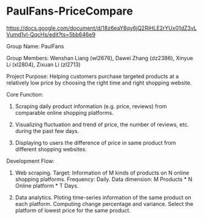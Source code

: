 # PaulFans-PriceCompare
https://docs.google.com/document/d/18z6eaY8qy6jQ2RiHLE2rYUx01dZ3vLVumd1vl-QqcHs/edit?ts=5bb646e9

Group Name: PaulFans

Group Members: Wenshan Liang (wl2676), Dawei Zhang (dz2386), Xinyue Li (xl2804), Zixuan Li (zl2713)

Project Purpose: Helping customers purchase targeted products at a relatively low price by choosing the right time and right shopping website.

Core Function: 

1. Scraping daily product information (e.g. price, reviews) from comparable online shopping platforms. 

2. Visualizing fluctuation and trend of price, the number of reviews, etc. during the past few days.

3. Displaying to users the difference of price in same product from different shopping websites.


Development Flow: 
1. Web scraping. 
Target: Information of M kinds of products on N online shopping platforms.
Frequency: Daily.
Data dimension: M Products * N Online platform *  T Days.

2. Data analytics. 
Ploting time-series information of the same product on each platform.
Computing change percentage and variance.
Select the platform of lowest price for the same product.
